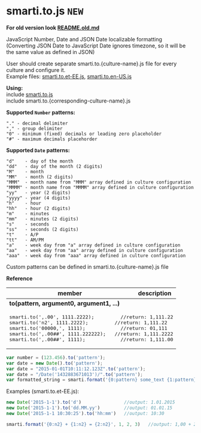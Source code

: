 # smarti.to.js `NEW`

<b>For old version look [README.old.md](https://github.com/onitecsoft/smarti.to.js/blob/master/README.old.md)</b>

JavaScript Number, Date and JSON Date localizable formatting  
(Converting JSON Date to JavaScript Date ignores timezone, so it will be the same value as defined in JSON)

User should create separate smarti.to.{culture-name}.js file for every culture and configure it.  
Example files: [smarti.to.et-EE.js](https://raw.githubusercontent.com/onitecsoft/smarti.to.js/master/src/smarti.to.et-EE.js), [smarti.to.en-US.js](https://raw.githubusercontent.com/onitecsoft/smarti.to.js/master/src/smarti.to.en-US.js)

<b>Using:</b>  
include [smarti.to.js](https://raw.githubusercontent.com/onitecsoft/smarti.to.js/master/src/smarti.to.js)   
include smarti.to.{corresponding-culture-name}.js

<b>Supported `Number` patterns:</b>
```
"." - decimal delimiter  
"," - group delimiter  
"0" - minimum (fixed) decimals or leading zero placeholder  
"#" - maximum decimals placehorder
```

<b>Supported `Date` patterns:</b>
```
"d"    - day of the month  
"dd"   - day of the month (2 digits)  
"M"    - month  
"MM"   - month (2 digits)  
"MMM"  - month name from "MMM" array defined in culture configuration  
"MMMM" - month name from "MMMM" array defined in culture configuration  
"yy"   - year (2 digits)  
"yyyy" - year (4 digits)  
"h"    - hour  
"hh"   - hour (2 digits)  
"m"    - minutes  
"mm"   - minutes (2 digits)  
"s"    - seconds  
"ss"   - seconds (2 digits)  
"t"    - A/P  
"tt"   - AM/PM  
"a"    - week day from "a" array defined in culture configuration  
"aa"   - week day from "aa" array defined in culture configuration  
"aaa"  - week day from "aaa" array defined in culture configuration  
```

Custom patterns can be defined in smarti.to.{culture-name}.js file

<b>Reference</b>

<table>
  <thead>
    <tr>
      <th>member</th>
      <th>description</th>
    </tr>
  </thead>
  <tr>
    <td><b>to(pattern, argument0, argument1, ...)</b></td>
    <td></td>
  </tr>
  <tr>
    <td colspan="2">
<pre lang="javascript">
smarti.to(',.00', 1111.2222);		  //return: 1,111.22
smarti.to('n2', 1111.2222);		    //return: 1,111.22
smarti.to('00000,', 1111);			  //return: 01,111
smarti.to(',.00##', 1111.222222);	//return: 1,111.2222
smarti.to(',.00##', 1111);			  //return: 1,111.00
</pre>
    </td>
  </tr>
</table>

```js
var number = (123.456).to('pattern');
var date = new Date().to('pattern');
var date = "2015-01-01T10:11:12.123Z".to('pattern');
var date = "/Date('1432883671013')/".to('pattern');
var formatted_string = smarti.format('{0:pattern} some_text {1:pattern}...', var0, var1, ...)
```



Examples (smarti.to.et-EE.js):
```js
new Date('2015-1-1').to('d')                //output: 1.01.2015  
new Date('2015-1-1').to('dd.MM.yy')         //output: 01.01.15  
new Date('2015-1-1 10:30:25').to('hh:mm')   //output: 10:30

smarti.format('{0:n2} + {1:n2} = {2:n2}', 1, 2, 3)   //output: 1,00 + 2,00 = 3,00
```
